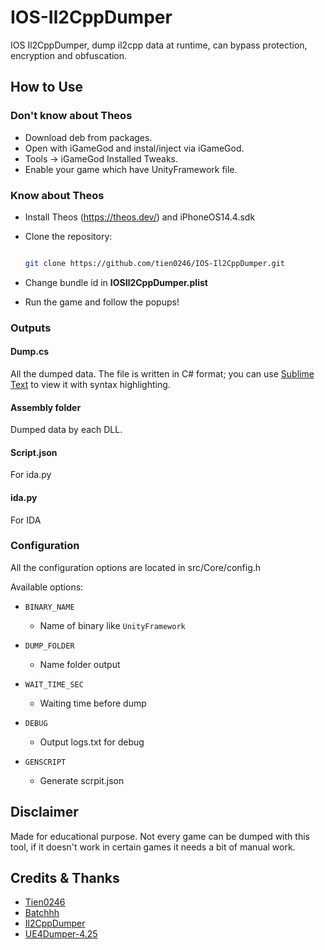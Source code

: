 # IOS-Il2CppDumper

IOS Il2CppDumper, dump il2cpp data at runtime, can bypass protection, encryption and obfuscation.

## How to Use

### Don't know about Theos

- Download deb from packages.
- Open with iGameGod and instal/inject via iGameGod.
- Tools -> iGameGod Installed Tweaks.
- Enable your game which have UnityFramework file.

### Know about Theos

- Install Theos (https://theos.dev/) and iPhoneOS14.4.sdk
- Clone the repository:
  
  ```bash
  
  git clone https://github.com/tien0246/IOS-Il2CppDumper.git

- Change bundle id in **IOSIl2CppDumper.plist**
- Run the game and follow the popups!

### Outputs

#### Dump.cs

All the dumped data. The file is written in C# format; you can use [Sublime Text](https://www.sublimetext.com) to view it with syntax highlighting.

#### Assembly folder

Dumped data by each DLL.

#### Script.json

For ida.py

#### ida.py

For IDA

### Configuration

All the configuration options are located in src/Core/config.h

Available options:

* `BINARY_NAME`
  * Name of binary like `UnityFramework`

* `DUMP_FOLDER`
  * Name folder output

* `WAIT_TIME_SEC`
  * Waiting time before dump

* `DEBUG`
  * Output logs.txt for debug

* `GENSCRIPT`
  * Generate scrpit.json

## Disclaimer

Made for educational purpose. 
Not every game can be dumped with this tool, if it doesn't work in certain games it needs a bit of manual work. 

## Credits & Thanks

- [Tien0246](https://github.com/tien0246)
- [Batchhh](https://github.com/Batchhh)
- [Il2CppDumper](https://github.com/Perfare/Il2CppDumper)
- [UE4Dumper-4.25](https://github.com/guttir14/UnrealDumper-4.25)